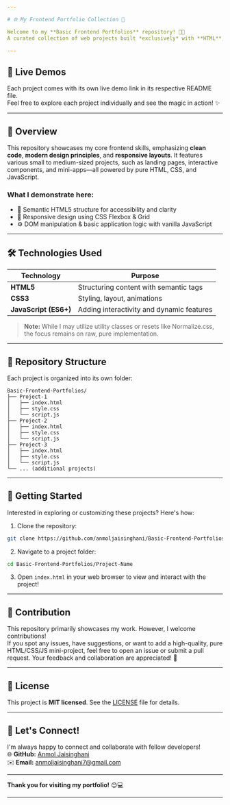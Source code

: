 ```yaml
---

# 🌐 My Frontend Portfolio Collection 🚀

Welcome to my **Basic Frontend Portfolios** repository! 🎨✨  
A curated collection of web projects built *exclusively* with **HTML**, **CSS**, and **vanilla JavaScript**.

---
```


## 🚀 Live Demos

Each project comes with its own live demo link in its respective README file.  
Feel free to explore each project individually and see the magic in action! ✨

---

## 🌟 Overview  

This repository showcases my core frontend skills, emphasizing **clean code**, **modern design principles**, and **responsive layouts**. It features various small to medium-sized projects, such as landing pages, interactive components, and mini-apps—all powered by pure HTML, CSS, and JavaScript.

### What I demonstrate here:
- 🎯 Semantic HTML5 structure for accessibility and clarity
- 📱 Responsive design using CSS Flexbox & Grid
- ⚙️ DOM manipulation & basic application logic with vanilla JavaScript

---

## 🛠️ Technologies Used

| Technology | Purpose |
|--------------|---------|
| **HTML5** | Structuring content with semantic tags |
| **CSS3**  | Styling, layout, animations |
| **JavaScript (ES6+)** | Adding interactivity and dynamic features |

> **Note:** While I may utilize utility classes or resets like Normalize.css, the focus remains on raw, pure implementation.

---

## 📂 Repository Structure

Each project is organized into its own folder:

```
Basic-Frontend-Portfolios/
├── Project-1
│   ├── index.html
│   ├── style.css
│   └── script.js
├── Project-2
│   ├── index.html
│   ├── style.css
│   └── script.js
├── Project-3
│   ├── index.html
│   ├── style.css
│   └── script.js
└── ... (additional projects)
```

---

## 🚀 Getting Started

Interested in exploring or customizing these projects? Here's how:

1. Clone the repository:  
```bash
git clone https://github.com/anmoljaisinghani/Basic-Frontend-Portfolios.git
```

2. Navigate to a project folder:  
```bash
cd Basic-Frontend-Portfolios/Project-Name
```

3. Open `index.html` in your web browser to view and interact with the project!

---

## 🤝 Contribution

This repository primarily showcases my work. However, I welcome contributions!  
If you spot any issues, have suggestions, or want to add a high-quality, pure HTML/CSS/JS mini-project, feel free to open an issue or submit a pull request. Your feedback and collaboration are appreciated! 🚀

---

## 📜 License

This project is **MIT licensed**. See the [LICENSE](LICENSE) file for details.

---

## 🔗 Let's Connect!  

I'm always happy to connect and collaborate with fellow developers!  
🌐 **GitHub:** [Anmol Jaisinghani](https://github.com/anmoljaisinghani)  
✉️ **Email:** anmoljaisinghani7@gmail.com

---

**Thank you for visiting my portfolio!** 😊💻

---
